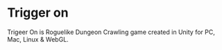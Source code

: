 # Trigger on
 Trigeer On is Roguelike Dungeon Crawling game created in Unity for PC, Mac, Linux & WebGL.
